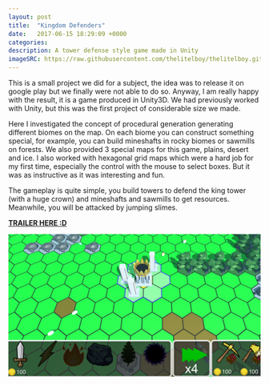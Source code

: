 ```yaml
---
layout: post
title:  "Kingdom Defenders"
date:   2017-06-15 18:29:09 +0000
categories:
description: A tower defense style game made in Unity
imageSRC: https://raw.githubusercontent.com/thelitelboy/thelitelboy.github.io/master/_assets/tower-defenders-game.png
---
```


This is a small project we did for a subject, the idea was to release it on google play but we finally were not able to do so. Anyway, I am really happy with the result, it is a game produced in Unity3D. We had previously worked with Unity, but this was the first project of considerable size we made.

Here I investigated the concept of procedural generation generating different biomes on the map. On each biome you can construct something special, for example, you can build mineshafts in rocky biomes or sawmills on forests. We also provided 3 special maps for this game, plains, desert and ice. I also worked with hexagonal grid maps which were a hard job for my first time, especially the control with the mouse to select boxes. But it was as instructive as it was interesting and fun. 

The gameplay is quite simple, you build towers to defend the king tower (with a huge crown) and mineshafts and sawmills to get resources. Meanwhile, you will be attacked by jumping slimes. 

[**TRAILER HERE :D**][KD-Youtube]

![Game-IMG][KD-Game]

[KD-Game]: https://raw.githubusercontent.com/thelitelboy/thelitelboy.github.io/master/_assets/tower-defenders-game.png
[KD-Youtube]: https://www.youtube.com/watch?v=gf3ml1-neOk